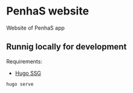 # PenhaS website

Website of PenhaS app

## Runnig locally for development

Requirements:

- [Hugo SSG](https://gohugo.io/)

```
hugo serve
```
